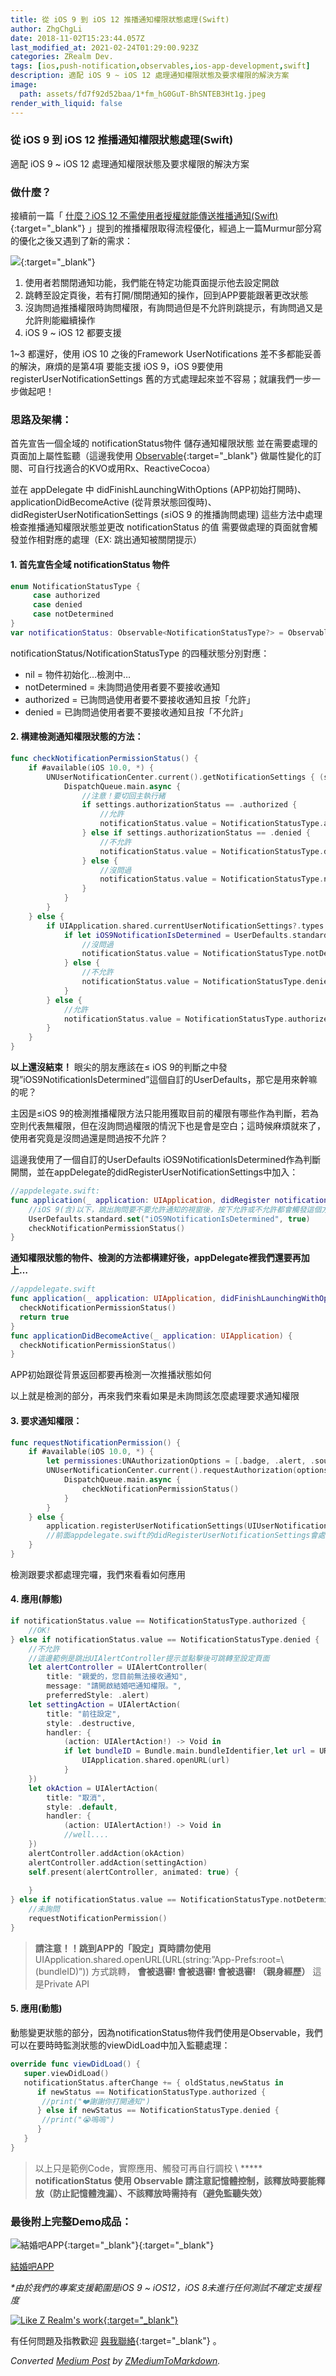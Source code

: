 ```yaml
---
title: 從 iOS 9 到 iOS 12 推播通知權限狀態處理(Swift)
author: ZhgChgLi
date: 2018-11-02T15:23:44.057Z
last_modified_at: 2021-02-24T01:29:00.923Z
categories: ZRealm Dev.
tags: [ios,push-notification,observables,ios-app-development,swift]
description: 適配 iOS 9 ~ iOS 12 處理通知權限狀態及要求權限的解決方案
image:
  path: assets/fd7f92d52baa/1*fm_hG0GuT-BhSNTEB3Ht1g.jpeg
render_with_liquid: false
---
```


### 從 iOS 9 到 iOS 12 推播通知權限狀態處理\(Swift\)

適配 iOS 9 ~ iOS 12 處理通知權限狀態及要求權限的解決方案
### 做什麼？

接續前一篇「 [什麼？iOS 12 不需使用者授權就能傳送推播通知\(Swift\)](https://medium.com/@zhgchgli/%E4%BB%80%E9%BA%BC-ios-12-%E4%B8%8D%E9%9C%80%E4%BD%BF%E7%94%A8%E8%80%85%E6%8E%88%E6%AC%8A%E5%B0%B1%E8%83%BD%E6%94%B6%E5%88%B0%E6%8E%A8%E6%92%AD%E9%80%9A%E7%9F%A5-swift-ade9e745a4bf?fbclid=IwAR1AKi3io4Jt-rFFgrLWEFsmA0lKYVFUD7Dw9n9LpMa2zAzJCHeGGGgn9Vs){:target="_blank"} 」提到的推播權限取得流程優化，經過上一篇Murmur部分寫的優化之後又遇到了新的需求：


![](/assets/fd7f92d52baa/1*fm_hG0GuT-BhSNTEB3Ht1g.jpeg){:target="_blank"}

1. 使用者若關閉通知功能，我們能在特定功能頁面提示他去設定開啟
2. 跳轉至設定頁後，若有打開/關閉通知的操作，回到APP要能跟著更改狀態
3. 沒詢問過推播權限時詢問權限，有詢問過但是不允許則跳提示，有詢問過又是允許則能繼續操作
4. iOS 9 ~ iOS 12 都要支援


1~3 都還好，使用 iOS 10 之後的Framework UserNotifications 差不多都能妥善的解決，麻煩的是第4項 要能支援 iOS 9，iOS 9要使用 registerUserNotificationSettings 舊的方式處理起來並不容易；就讓我們一步一步做起吧！
### 思路及架構：

首先宣告一個全域的 notificationStatus物件 儲存通知權限狀態 並在需要處理的頁面加上屬性監聽（這邊我使用 [Observable](https://github.com/slazyk/Observable-Swift){:target="_blank"} 做屬性變化的訂閱、可自行找適合的KVO或用Rx、ReactiveCocoa）

並在 appDelegate 中 didFinishLaunchingWithOptions \(APP初始打開時\)、applicationDidBecomeActive \(從背景狀態回復時\)、didRegisterUserNotificationSettings \(≤iOS 9 的推播詢問處理\) 
這些方法中處理檢查推播通知權限狀態並更改 notificationStatus 的值
需要做處理的頁面就會觸發並作相對應的處理（EX: 跳出通知被關閉提示）
#### 1\. 首先宣告全域 notificationStatus 物件
```swift
enum NotificationStatusType {
     case authorized
     case denied
     case notDetermined
}
var notificationStatus: Observable<NotificationStatusType?> = Observable(nil)
```

notificationStatus/NotificationStatusType 的四種狀態分別對應：
- nil = 物件初始化…檢測中…
- notDetermined = 未詢問過使用者要不要接收通知
- authorized = 已詢問過使用者要不要接收通知且按「允許」
- denied = 已詢問過使用者要不要接收通知且按「不允許」

#### 2\. 構建檢測通知權限狀態的方法：
```swift
func checkNotificationPermissionStatus() {
    if #available(iOS 10.0, *) {
        UNUserNotificationCenter.current().getNotificationSettings { (settings) in
            DispatchQueue.main.async {
                //注意！要切回主執行緒
                if settings.authorizationStatus == .authorized {
                    //允許
                    notificationStatus.value = NotificationStatusType.authorized
                } else if settings.authorizationStatus == .denied {
                    //不允許
                    notificationStatus.value = NotificationStatusType.denied
                } else {
                    //沒問過
                    notificationStatus.value = NotificationStatusType.notDetermined
                }
            }
        }
    } else {
        if UIApplication.shared.currentUserNotificationSettings?.types == []  {
            if let iOS9NotificationIsDetermined = UserDefaults.standard.object(forKey: "iOS9NotificationIsDetermined") as? Bool,iOS9NotificationIsDetermined == true {
                //沒問過
                notificationStatus.value = NotificationStatusType.notDetermined
            } else {
                //不允許
                notificationStatus.value = NotificationStatusType.denied
            }
        } else {
            //允許
            notificationStatus.value = NotificationStatusType.authorized
        }
    }
}
```

**以上還沒結束！** 
眼尖的朋友應該在≤ iOS 9的判斷之中發現”iOS9NotificationIsDetermined”這個自訂的UserDefaults，那它是用來幹嘛的呢？

主因是≤iOS 9的檢測推播權限方法只能用獲取目前的權限有哪些作為判斷，若為空則代表無權限，但在沒詢問過權限的情況下也是會是空白；這時候麻煩就來了，使用者究竟是沒問過還是問過按不允許？

這邊我使用了一個自訂的UserDefaults iOS9NotificationIsDetermined作為判斷開關，並在appDelegate的didRegisterUserNotificationSettings中加入：
```swift
//appdelegate.swift:
func application(_ application: UIApplication, didRegister notificationSettings: UIUserNotificationSettings) {
    //iOS 9(含)以下，跳出詢問要不要允許通知的視窗後，按下允許或不允許都會觸發這個方法
    UserDefaults.standard.set("iOS9NotificationIsDetermined", true)
    checkNotificationPermissionStatus()
}
```

**通知權限狀態的物件、檢測的方法都構建好後，appDelegate裡我們還要再加上…**
```swift
//appdelegate.swift
func application(_ application: UIApplication, didFinishLaunchingWithOptions launchOptions: [UIApplicationLaunchOptionsKey: Any]?) -> Bool {  
  checkNotificationPermissionStatus()
  return true
}
func applicationDidBecomeActive(_ application: UIApplication) {
  checkNotificationPermissionStatus()
}
```

APP初始跟從背景返回都要再檢測一次推播狀態如何

以上就是檢測的部分，再來我們來看如果是未詢問該怎麼處理要求通知權限
#### 3\. 要求通知權限：
```swift
func requestNotificationPermission() {
    if #available(iOS 10.0, *) {
        let permissiones:UNAuthorizationOptions = [.badge, .alert, .sound]
        UNUserNotificationCenter.current().requestAuthorization(options: permissiones) { (granted, error) in
            DispatchQueue.main.async {
                checkNotificationPermissionStatus()
            }
        }
    } else {
        application.registerUserNotificationSettings(UIUserNotificationSettings(types: [.alert, .badge, .sound], categories: nil))
        //前面appdelegate.swift的didRegisterUserNotificationSettings會處理後續callback
    }
}
```

檢測跟要求都處理完囉，我們來看看如何應用
#### 4\. 應用\(靜態\)
```swift
if notificationStatus.value == NotificationStatusType.authorized {
    //OK!
} else if notificationStatus.value == NotificationStatusType.denied {
    //不允許
    //這邊範例是跳出UIAlertController提示並點擊後可跳轉至設定頁面
    let alertController = UIAlertController(
        title: "親愛的，您目前無法接收通知",
        message: "請開啟結婚吧通知權限。",
        preferredStyle: .alert)
    let settingAction = UIAlertAction(
        title: "前往設定",
        style: .destructive,
        handler: {
            (action: UIAlertAction!) -> Void in
            if let bundleID = Bundle.main.bundleIdentifier,let url = URL(string:UIApplicationOpenSettingsURLString + bundleID) {
                UIApplication.shared.openURL(url)
            }
    })
    let okAction = UIAlertAction(
        title: "取消",
        style: .default,
        handler: {
            (action: UIAlertAction!) -> Void in
            //well....
    })
    alertController.addAction(okAction)
    alertController.addAction(settingAction)
    self.present(alertController, animated: true) {
        
    }
} else if notificationStatus.value == NotificationStatusType.notDetermined {
    //未詢問
    requestNotificationPermission()
}
```
> **請注意！！跳到APP的「設定」頁時請勿使用** 
UIApplication\.shared\.openURL\(URL\(string:”App\-Prefs:root=\\\(bundleID\)”\)\)
方式跳轉， **會被退審\! 會被退審\! 會被退審\! （親身經歷）** 
這是Private API

#### 5\. 應用\(動態\)

動態變更狀態的部分，因為notificationStatus物件我們使用是Observable，我們可以在要時時監測狀態的viewDidLoad中加入監聽處理：
```swift
override func viewDidLoad() {
   super.viewDidLoad()
   notificationStatus.afterChange += { oldStatus,newStatus in
      if newStatus == NotificationStatusType.authorized {
       //print("❤️謝謝你打開通知") 
      } else if newStatus == NotificationStatusType.denied {
       //print("😭嗚嗚")
      }
   }
}
```
> 以上只是範例Code，實際應用、觸發可再自行調校
\ *****  **notificationStatus 使用 Observable 請注意記憶體控制，該釋放時要能釋放（防止記憶體洩漏）、不該釋放時需持有（避免監聽失效）**

### 最後附上完整Demo成品：


![[結婚吧APP](https://itunes.apple.com/tw/app/%E7%B5%90%E5%A9%9A%E5%90%A7-%E4%B8%8D%E6%89%BE%E6%9C%80%E8%B2%B4-%E5%8F%AA%E6%89%BE%E6%9C%80%E5%B0%8D/id1356057329?ls=1&mt=8){:target="_blank"}{:target="_blank"}](/assets/fd7f92d52baa/1*_iVzlJLNQ7f0hO7IWxg1Zg.gif)

[結婚吧APP](https://itunes.apple.com/tw/app/%E7%B5%90%E5%A9%9A%E5%90%A7-%E4%B8%8D%E6%89%BE%E6%9C%80%E8%B2%B4-%E5%8F%AA%E6%89%BE%E6%9C%80%E5%B0%8D/id1356057329?ls=1&mt=8)

_*由於我們的專案支援範圍是iOS 9 ~ iOS12，iOS 8未進行任何測試不確定支援程度_


[![Like Z Realm's work](https://button.like.co/images/og/likebutton.png "Like Z Realm's work"){:target="_blank"}](https://button.like.co/zhgchgli)


有任何問題及指教歡迎 [與我聯絡](https://www.zhgchg.li/contact){:target="_blank"} 。



_Converted [Medium Post](https://medium.com/zrealm-ios-dev/%E5%BE%9E-ios-9-%E5%88%B0-ios-12-%E6%8E%A8%E6%92%AD%E9%80%9A%E7%9F%A5%E6%AC%8A%E9%99%90%E7%8B%80%E6%85%8B%E8%99%95%E7%90%86-swift-fd7f92d52baa) by [ZMediumToMarkdown](https://github.com/ZhgChgLi/ZMediumToMarkdown)._
